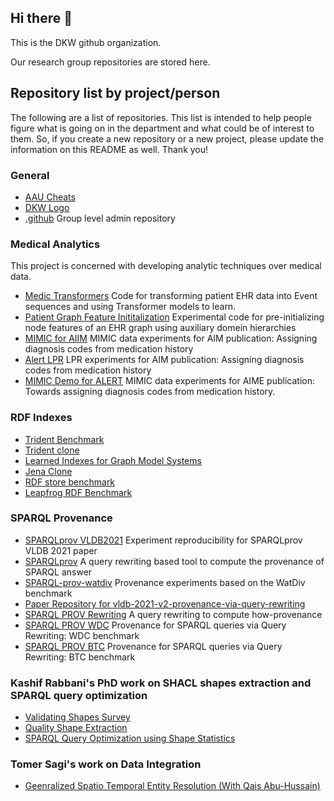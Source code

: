 ## Hi there 👋

This is the DKW github organization.

Our research group repositories are stored here.

## Repository list by project/person

The following are a list of repositories. This list is intended to help people figure what is going on in the department and what could be of interest to them. So, if you create a new repository or a new project, please update the information on this README as well. Thank you!

### General
* [AAU Cheats](https://github.com/dkw-aau/aau-cheats)
* [DKW Logo](https://github.com/dkw-aau/logo)
* [.github](https://github.com/dkw-aau/.github) Group level admin repository


### Medical Analytics

This project is concerned with developing analytic techniques over medical data. 
* [Medic Transformers](https://github.com/dkw-aau/medic_transformer) Code for transforming patient EHR data into Event sequences and using Transformer models to learn. 
* [Patient Graph Feature Inititalization](https://github.com/dkw-aau/graph_embedding_initialization) Experimental code for pre-initializing node features of an EHR graph using auxiliary domein hierarchies
* [MIMIC for AIIM](https://github.com/dkw-aau/mimic_for_aiim) MIMIC data experiments for AIM publication: Assigning diagnosis codes from medication history
* [Alert LPR](https://github.com/dkw-aau/alert-lpr) LPR experiments for AIM publication: Assigning diagnosis codes from medication history
* [MIMIC Demo for ALERT](https://github.com/dkw-aau/mimic-demo-for-alert) MIMIC data experiments for AIME publication: Towards assigning diagnosis codes from medication history. 


### RDF Indexes

* [Trident Benchmark](https://github.com/dkw-aau/trident-benchmark)
* [Trident clone](https://github.com/dkw-aau/trident-clone)
* [Learned Indexes for Graph Model Systems](https://github.com/dkw-aau/learned-indexes-for-gms)
* [Jena Clone](https://github.com/dkw-aau/jenaclone-3.17)
* [RDF store benchmark](https://github.com/dkw-aau/rdf-store-benchmark)
* [Leapfrog RDF Benchmark](https://github.com/dkw-aau/leapfrog-rdf-benchmark)


### SPARQL Provenance

* [SPARQLprov VLDB2021](https://github.com/dkw-aau/SPARQLprov-VLDB2021) Experiment reproducibility for SPARQLprov VLDB 2021 paper
* [SPARQLprov](https://github.com/dkw-aau/SPARQLprov) A query rewriting based tool to compute the provenance of SPARQL answer
* [SPARQL-prov-watdiv](https://github.com/dkw-aau/sparql-prov-watdiv) Provenance experiments based on the WatDiv benchmark
* [Paper Repository for vldb-2021-v2-provenance-via-query-rewriting](https://github.com/dkw-aau/vldb-2021-v2-provenance-via-query-rewriting)
* [SPARQL PROV Rewriting](https://github.com/dkw-aau/sparql-prov-rewriting) A query rewriting to compute how-provenance
* [SPARQL PROV WDC](https://github.com/dkw-aau/sparql-prov-wdc) Provenance for SPARQL queries via Query Rewriting: WDC benchmark
* [SPARQL PROV BTC](https://github.com/dkw-aau/sparql-prov-btc) Provenance for SPARQL queries via Query Rewriting: BTC benchmark


### Kashif Rabbani's PhD work on SHACL shapes extraction and SPARQL query optimization

* [Validating Shapes Survey](https://github.com/dkw-aau/validatingshapes)
* [Quality Shape Extraction](https://github.com/dkw-aau/qse/)
* [SPARQL Query Optimization using Shape Statistics](https://github.com/dkw-aau/sparql-optimization)

### Tomer Sagi's work on Data Integration

* [Geenralized Spatio Temporal Entity Resolution (With Qais Abu-Hussain)](https://github.com/dkw-aau/general-st-er)
